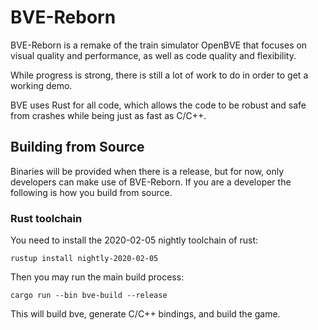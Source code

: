 # BVE-Reborn

BVE-Reborn is a remake of the train simulator OpenBVE that focuses on visual quality and
performance, as well as code quality and flexibility.

While progress is strong, there is still a lot of work to do in order to get a working
demo.

BVE uses Rust for all code, which allows the code to be robust and safe from crashes
while being just as fast as C/C++.

## Building from Source

Binaries will be provided when there is a release, but for now, only developers can
make use of BVE-Reborn. If you are a developer the following is how you build from source.

### Rust toolchain

You need to install the 2020-02-05 nightly toolchain of rust:

```
rustup install nightly-2020-02-05
```

Then you may run the main build process:

```
cargo run --bin bve-build --release
```

This will build bve, generate C/C++ bindings, and build the game.
